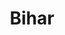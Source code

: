 ---
title: Bihar
type: Energy Personality Profiles
link: https://csis-prod.s3.amazonaws.com/s3fs-public/170327_Bellur_Bihar_State_Energy_Profile.pdf?FPWkZ2jNkopph0pvfHo9sQHocRDbFwKx
---